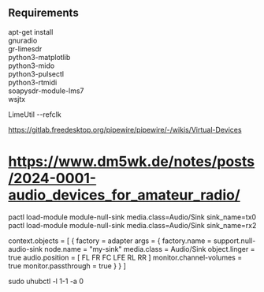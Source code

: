 ## Requirements

apt-get install \
 gnuradio \
 gr-limesdr \
 python3-matplotlib \
 python3-mido \
 python3-pulsectl \
 python3-rtmidi \
 soapysdr-module-lms7 \
 wsjtx

LimeUtil --refclk

https://gitlab.freedesktop.org/pipewire/pipewire/-/wikis/Virtual-Devices

# https://www.dm5wk.de/notes/posts/2024-0001-audio_devices_for_amateur_radio/
pactl load-module module-null-sink media.class=Audio/Sink sink_name=tx0
pactl load-module module-null-sink media.class=Audio/Sink sink_name=rx2

context.objects = [
    {   factory = adapter
        args = {
           factory.name     = support.null-audio-sink
           node.name        = "my-sink"
           media.class      = Audio/Sink
           object.linger    = true
           audio.position   = [ FL FR FC LFE RL RR ]
           monitor.channel-volumes = true
           monitor.passthrough = true
        }
    }
]

sudo uhubctl -l 1-1 -a 0
